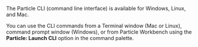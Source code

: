 The Particle CLI (command line interface) is available for Windows, Linux, and Mac. 

You can use the CLI commands from a Terminal window (Mac or Linux), command prompt window (Windows), or from Particle Workbench using the **Particle: Launch CLI** option in the command palette.

